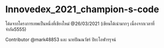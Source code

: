 # Innovedex_2021_champion-s-code
โค้ดจากโครงการเทพเป็นหนึ่งที่เชียงใหม่ @26/03/2021 (เขียนได้เน่ามากๆ เนื่องจากเวลาที่จำกัด5555)

Contributor
@mark48853 และ นายปัณณวัชร์ ปิยะโอฬารรุจน์
